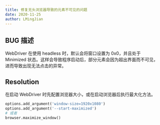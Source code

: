 ```yaml
---
title: 修复无头浏览器导致的元素不可见的问题
date: 2020-11-25
author: LMingJian
---
```


## BUG 描述

WebDriver 在使用 headless 时，默认会将窗口设置为 0x0，并且处于 Minimized 状态。这样会导致程序启动后，部分元素会因为超出界面而不可见，进而导致出现无法点击的异常。

## Resolution

在启动 WebDriver 时先配置浏览器大小，或在启动浏览器后执行最大化方法。

```python
options.add_argument('window-size=1920x1080')
options.add_argument('--start-maximized')
# 或者
browser.maximize_window()
```

